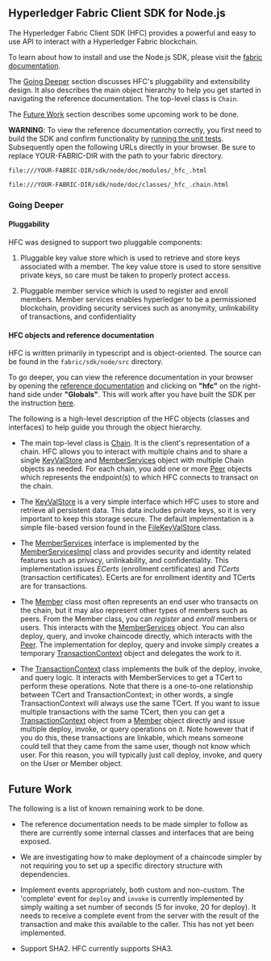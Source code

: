 ## Hyperledger Fabric Client SDK for Node.js

The Hyperledger Fabric Client SDK (HFC) provides a powerful and easy to use API to interact with a Hyperledger Fabric blockchain.

To learn about how to install and use the Node.js SDK, please visit the [fabric documentation](http://hyperledger-fabric.readthedocs.io/en/latest/Setup/NodeSDK-setup).

The [Going Deeper](#going-deeper) section discusses HFC's pluggability and extensibility design. It also describes the main object hierarchy to help you get started in navigating the reference documentation. The top-level class is `Chain`.

The [Future Work](#future-work) section describes some upcoming work to be done.

   **WARNING**: To view the reference documentation correctly, you first need to build the SDK and confirm functionality by [running the unit tests](#running-unit-tests). Subsequently open the following URLs directly in your browser. Be sure to replace YOUR-FABRIC-DIR with the path to your fabric directory.

   `file:///YOUR-FABRIC-DIR/sdk/node/doc/modules/_hfc_.html`

   `file:///YOUR-FABRIC-DIR/sdk/node/doc/classes/_hfc_.chain.html`

### Going Deeper

#### Pluggability
HFC was designed to support two pluggable components:

1. Pluggable key value store which is used to retrieve and store keys associated with a member. The key value store is used to store sensitive private keys, so care must be taken to properly protect access.

2. Pluggable member service which is used to register and enroll members. Member services enables hyperledger to be a permissioned blockchain, providing security services such as anonymity, unlinkability of transactions, and confidentiality

#### HFC objects and reference documentation
HFC is written primarily in typescript and is object-oriented. The source can be found in the `fabric/sdk/node/src` directory.

To go deeper, you can view the reference documentation in your browser by opening the [reference documentation](doc/modules/_hfc_.html) and clicking on **"hfc"** on the right-hand side under **"Globals"**. This will work after you have built the SDK per the instruction [here](#building-the-client-sdk).

The following is a high-level description of the HFC objects (classes and interfaces) to help guide you through the object hierarchy.

* The main top-level class is [Chain](doc/classes/_hfc_.chain.html). It is the client's representation of a chain. HFC allows you to interact with multiple chains and to share a single [KeyValStore](doc/interfaces/_hfc_.keyvalstore.html) and [MemberServices](doc/interfaces/_hfc_.memberservices.html) object with multiple Chain objects as needed. For each chain, you add one or more [Peer](doc/classes/_hfc_.peer.html) objects which represents the endpoint(s) to which HFC connects to transact on the chain.

* The [KeyValStore](doc/interfaces/_hfc_.keyvalstore.html) is a very simple interface which HFC uses to store and retrieve all persistent data. This data includes private keys, so it is very important to keep this storage secure. The default implementation is a simple file-based version found in the [FileKeyValStore](doc/classes/_hfc_.filekeyvalstore.html) class.

* The [MemberServices](doc/interfaces/_hfc_.memberservices.html) interface is implemented by the [MemberServicesImpl](doc/classes/_hfc_.memberservicesimpl.html) class and provides security and identity related features such as privacy, unlinkability, and confidentiality. This implementation issues *ECerts* (enrollment certificates) and *TCerts* (transaction certificates). ECerts are for enrollment identity and TCerts are for transactions.

* The [Member](doc/classes/_hfc_.member.html) class most often represents an end user who transacts on the chain, but it may also represent other types of members such as peers. From the Member class, you can *register* and *enroll* members or users. This interacts with the [MemberServices](doc/interfaces/_hfc_.memberservices.html) object. You can also deploy, query, and invoke chaincode directly, which interacts with the [Peer](doc/classes/_hfc_.peer.html). The implementation for deploy, query and invoke simply creates a temporary [TransactionContext](doc/classes/_hfc_.transactioncontext.html) object and delegates the work to it.

* The [TransactionContext](doc/classes/_hfc_.transactioncontext.html) class implements the bulk of the deploy, invoke, and query logic. It interacts with MemberServices to get a TCert to perform these operations. Note that there is a one-to-one relationship between TCert and TransactionContext; in other words, a single TransactionContext will always use the same TCert. If you want to issue multiple transactions with the same TCert, then you can get a [TransactionContext](doc/classes/_hfc_.transactioncontext.html) object from a [Member](doc/classes/_hfc_.member.html) object directly and issue multiple deploy, invoke, or query operations on it. Note however that if you do this, these transactions are linkable, which means someone could tell that they came from the same user, though not know which user. For this reason, you will typically just call deploy, invoke, and query on the User or Member object.

## Future Work
The following is a list of known remaining work to be done.

* The reference documentation needs to be made simpler to follow as there are currently some internal classes and interfaces that are being exposed.

* We are investigating how to make deployment of a chaincode simpler by not requiring you to set up a specific directory structure with dependencies.

* Implement events appropriately, both custom and non-custom. The 'complete' event for `deploy` and `invoke` is currently implemented by simply waiting a set number of seconds (5 for invoke, 20 for deploy). It needs to receive a complete event from the server with the result of the transaction and make this available to the caller. This has not yet been implemented.

* Support SHA2. HFC currently supports SHA3.
